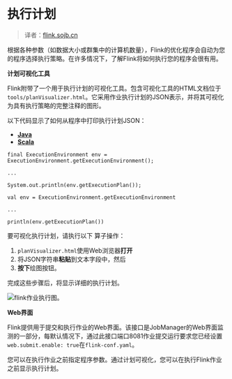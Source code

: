 

# 执行计划

> 译者：[flink.sojb.cn](https://flink.sojb.cn/)


根据各种参数（如数据大小或群集中的计算机数量），Flink的优化程序会自动为您的程序选择执行策略。在许多情况下，了解Flink将如何执行您的程序会很有用。

**计划可视化工具**

Flink附带了一个用于执行计划的可视化工具。包含可视化工具的HTML文档位于`tools/planVisualizer.html`。它采用作业执行计划的JSON表示，并将其可视化为具有执行策略的完整注释的图形。

以下代码显示了如何从程序中打印执行计划JSON：

*   [**Java**](#tab_java_0)
*   [**Scala**](#tab_scala_0)



```
final ExecutionEnvironment env = ExecutionEnvironment.getExecutionEnvironment();

...

System.out.println(env.getExecutionPlan());
```





```
val env = ExecutionEnvironment.getExecutionEnvironment

...

println(env.getExecutionPlan())
```



要可视化执行计划，请执行以下 算子操作：

1.  `planVisualizer.html`使用Web浏览器**打开**
2.  将JSON字符串**粘贴**到文本字段中，然后
3.  **按下**绘图按钮。

完成这些步骤后，将显示详细的执行计划。

![flink作业执行图。](https://flink.sojb.cn/fig/plan_visualizer.png)

**Web界面**

Flink提供用于提交和执行作业的Web界面。该接口是JobManager的Web界面监测的一部分，每默认情况下，通过此接口端口8081作业提交运行要求您已经设置`web.submit.enable: true`在`flink-conf.yaml`。

您可以在执行作业之前指定程序参数。通过计划可视化，您可以在执行Flink作业之前显示执行计划。

